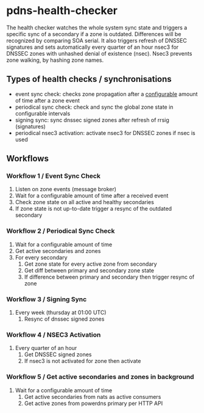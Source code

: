 # pdns-health-checker
The health checker watches the whole system sync state and triggers a specific sync of a secondary if a zone is
outdated. Differences will be recognized by comparing SOA serial. It also triggers refresh of DNSSEC signatures and
sets automatically every quarter of an hour nsec3 for DNSSEC zones with unhashed denial of existence (nsec).
Nsec3 prevents zone walking, by hashing zone names.

## Types of health checks / synchronisations
* event sync check: checks zone propagation after a [configurable](../operation/configuration.md) amount of time after a
zone event
* periodical sync check: check and sync the global zone state in configurable intervals
* signing sync: sync dnssec signed zones after refresh of rrsig (signatures)
* periodical nsec3 activation: activate nsec3 for DNSSEC zones if nsec is used

## Workflows
### Workflow 1 / Event Sync Check
1. Listen on zone events (message broker)
2. Wait for a configurable amount of time after a received event
3. Check zone state on all active and healthy secondaries
4. If zone state is not up-to-date trigger a resync of the outdated secondary

### Workflow 2 / Periodical Sync Check
1. Wait for a configurable amount of time
2. Get active secondaries and zones
3. For every secondary
    1. Get zone state for every active zone from secondary
    2. Get diff between primary and secondary zone state
    3. If difference between primary and secondary then trigger resync of zone

### Workflow 3 / Signing Sync
1. Every week (thursday at 01:00 UTC)
    1. Resync of dnssec signed zones

### Workflow 4 / NSEC3 Activation
1. Every quarter of an hour
    1. Get DNSSEC signed zones
    2. If nsec3 is not activated for zone then activate

### Workflow 5 / Get active secondaries and zones in background
1. Wait for a configurable amount of time
    1. Get active secondaries from nats as active consumers
    2. Get active zones from powerdns primary per HTTP API
